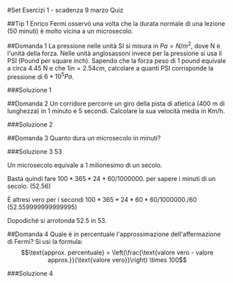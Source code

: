 #Set Esercizi 1 - scadenza 9 marzo Quiz

##Tip 1
Enrico Fermi osservò una volta che la durata normale di una lezione (50 minuti) è molto vicina a un microsecolo.


##Domanda 1
La pressione nelle unità SI si misura in $Pa=N/m^2$, dove N è l'unità della forza.
Nelle unità anglosassoni invece per la pressione si usa il PSI (Pound per square inch).
Sapendo che la forza peso di 1 pound equivale a circa 4.45 N e che $1in = 2.54 cm$, calcolare a quanti PSI corrisponde la pressione di $6*10^5Pa$.

###Soluzione 1


##Domanda 2
Un corridore percorre un giro della pista di atletica (400 m di lunghezza) in 1 minuto e 5 secondi.
Calcolare la sua velocità media in Km/h.

###Soluzione 2


##Domanda 3
Quanto dura un microsecolo in minuti?

###Soluzione 3
53

Un microsecolo equivale a 1 milionesimo di un secolo.

Basta quindi fare $100*365*24*60/1000000.$ per sapere i minuti di un secolo. (52.56)

È altresi vero per i secondi $100*365*24*60*60/1000000./60$ (52.559999999999995)

Dopodiché si arrotonda 52.5 in 53.


##Domanda 4
Quale è in percentuale l'approssimazione dell'affermazione di Fermi?
Si usi la formula:
$$\text{approx. percentuale} = \left(\frac{\text{valore vero - valore approx.}}{\text{valore vero}}\right) \times 100$$

###Soluzione 4
